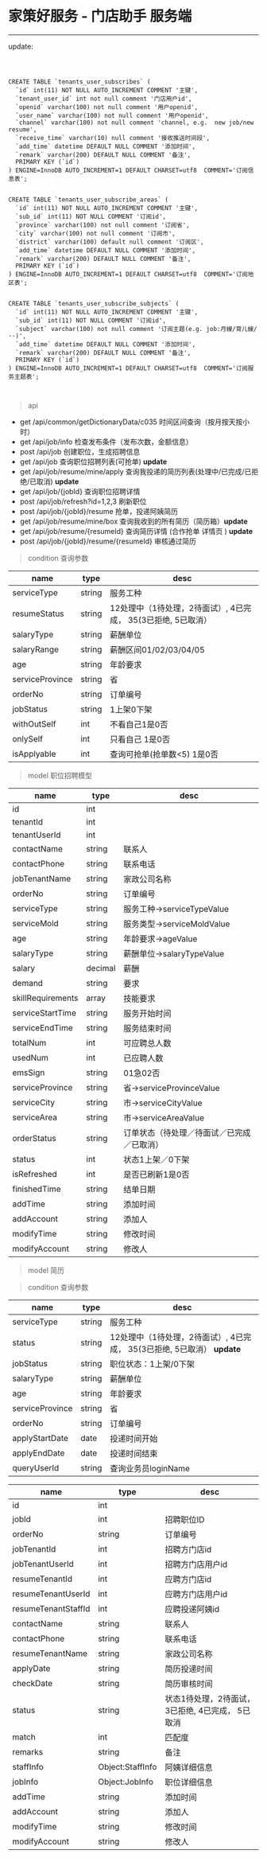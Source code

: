 # 家策好服务 - 门店助手 服务端

--------------------


update:

```



CREATE TABLE `tenants_user_subscribes` (
  `id` int(11) NOT NULL AUTO_INCREMENT COMMENT '主键',
  `tenant_user_id` int not null comment '门店用户id',
  `openid` varchar(100) not null comment '用户openid',
  `user_name` varchar(100) not null comment '用户openid',
  `channel` varchar(100) not null comment 'channel, e.g.  new job/new resume',
  `receive_time` varchar(10) null comment '接收推送时间段',
  `add_time` datetime DEFAULT NULL COMMENT '添加时间',
  `remark` varchar(200) DEFAULT NULL COMMENT '备注',
  PRIMARY KEY (`id`)
) ENGINE=InnoDB AUTO_INCREMENT=1 DEFAULT CHARSET=utf8  COMMENT='订阅信息表';


CREATE TABLE `tenants_user_subscribe_areas` (
  `id` int(11) NOT NULL AUTO_INCREMENT COMMENT '主键',
  `sub_id` int(11) NOT NULL COMMENT '订阅id',
  `province` varchar(100) not null comment '订阅省',
  `city` varchar(100) not null comment '订阅市',
  `district` varchar(100) default null comment '订阅区',
  `add_time` datetime DEFAULT NULL COMMENT '添加时间',
  `remark` varchar(200) DEFAULT NULL COMMENT '备注',
  PRIMARY KEY (`id`)
) ENGINE=InnoDB AUTO_INCREMENT=1 DEFAULT CHARSET=utf8  COMMENT='订阅地区表';


CREATE TABLE `tenants_user_subscribe_subjects` (
  `id` int(11) NOT NULL AUTO_INCREMENT COMMENT '主键',
  `sub_id` int(11) NOT NULL COMMENT '订阅id',
  `subject` varchar(100) not null comment '订阅主题(e.g. job:月嫂/育儿嫂/··)',
  `add_time` datetime DEFAULT NULL COMMENT '添加时间',
  `remark` varchar(200) DEFAULT NULL COMMENT '备注',
  PRIMARY KEY (`id`)
) ENGINE=InnoDB AUTO_INCREMENT=1 DEFAULT CHARSET=utf8  COMMENT='订阅服务主题表';



```


> api

* get  /api/common/getDictionaryData/c035  时间区间查询（按月按天按小时）
* get  /api/job/info    检查发布条件（发布次数，金额信息）
* post /api/job          创建职位，生成招聘信息
* get  /api/job          查询职位招聘列表(可抢单)  **update**
* get  /api/job/resume/mine/apply          查询我投递的简历列表(处理中/已完成/已拒绝/已取消) **update**
* get  /api/job/{jobId}  查询职位招聘详情
* post /api/job/refresh?id=1,2,3  刷新职位
* post /api/job/{jobId}/resume  抢单，投递阿姨简历
* get  /api/job/resume/mine/box  查询我收到的所有简历（简历箱）**update**
* get  /api/job/resume/{resumeId} 查询简历详情 (合作抢单  详情页 )   **update**
* post /api/job/{jobId}/resume/{resumeId} 审核通过简历


> condition 查询参数

| name | type | desc |
|--------|-------|------|
|serviceType|string|服务工种|
|resumeStatus|string| 12处理中（1待处理，2待面试）, 4已完成， 35(3已拒绝, 5已取消）
|salaryType|string|薪酬单位|
|salaryRange|string|薪酬区间01/02/03/04/05|
|age|string|年龄要求|
|serviceProvince|string|省|
|orderNo|string|订单编号|
|jobStatus|string|1上架0下架|
|withOutSelf|int|不看自己1是0否|
|onlySelf|int|只看自己 1是0否|
|isApplyable|int|查询可抢单(抢单数<5) 1是0否|


> model  职位招聘模型

| name | type | desc |
|--------|-------|------|
|id |int||
|tenantId|int||
|tenantUserId|int||
|contactName|string|联系人|
|contactPhone|string|联系电话|
|jobTenantName|string|家政公司名称|
|orderNo|string|订单编号|
|serviceType|string|服务工种->serviceTypeValue|
|serviceMold|string|服务类型->serviceMoldValue|
|age|string|年龄要求->ageValue|
|salaryType|string|薪酬单位->salaryTypeValue|
|salary|decimal|薪酬|
|demand|string|要求|
|skillRequirements|array|技能要求|
|serviceStartTime|string|服务开始时间|
|serviceEndTime|string|服务结束时间|
|totalNum|int|可应聘总人数|
|usedNum|int|已应聘人数|
|emsSign|string|01急02否|
|serviceProvince|string|省->serviceProvinceValue|
|serviceCity|string|市->serviceCityValue|
|serviceArea|string|市->serviceAreaValue|
|orderStatus|string|订单状态（待处理／待面试／已完成／已取消）|
|status|int|状态1上架／0下架|
|isRefreshed|int|是否已刷新1是0否|
|finishedTime|string|结单日期|
|addTime|string|添加时间|
|addAccount|string|添加人|
|modifyTime|string|修改时间|
|modifyAccount|string|修改人|

> model 简历

> condition 查询参数

| name | type | desc |
|--------|-------|------|
|serviceType|string|服务工种|
|status|string| 12处理中（1待处理，2待面试）, 4已完成， 35(3已拒绝, 5已取消）  **update**|
|jobStatus|string|职位状态：1上架/0下架|
|salaryType|string|薪酬单位|
|age|string|年龄要求|
|serviceProvince|string|省|
|orderNo|string|订单编号|
|applyStartDate|date|投递时间开始|
|applyEndDate|date|投递时间结束|
|queryUserId|string|查询业务员loginName|


|name | type | desc|
|-----|------|-----|
|id | int ||
|jobId | int | 招聘职位ID|
|orderNo | string |订单编号|
|jobTenantId|int|招聘方门店id|
|jobTenantUserId|int|招聘方门店用户id|
|resumeTenantId|int|应聘方门店id|
|resumeTenantUserId|int|应聘方门店用户id|
|resumeTenantStaffId|int|应聘投递阿姨id|
|contactName|string|联系人|
|contactPhone|string|联系电话|
|resumeTenantName|string|家政公司名称|
|applyDate|string|简历投递时间|
|checkDate|string|简历审核时间|
|status|string|状态1待处理，2待面试，3已拒绝, 4已完成， 5已取消|
|match|int|匹配度|
|remarks|string|备注|
|staffInfo|Object:StaffInfo|阿姨详细信息|
|jobInfo|Object:JobInfo|职位详细信息|
|addTime|string|添加时间|
|addAccount|string|添加人|
|modifyTime|string|修改时间|
|modifyAccount|string|修改人|
